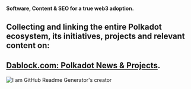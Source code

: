#### Software, Content & SEO for a true web3 adoption.
Collecting and linking the entire Polkadot ecosystem, its initiatives, projects and relevant content on:
---
[Dablock.com: Polkadot News & Projects](https://dablock.com/).
---
![I am GitHub Readme Generator's creator](https://pbs.twimg.com/profile_banners/1208952193/1712962528/1500x500)

